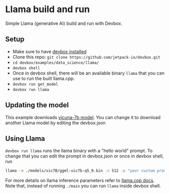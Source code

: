 # Llama build and run

Simple Llama (generative AI) build and run with Devbox.

## Setup

- Make sure to have [devbox installed](https://www.jetpack.io/devbox/docs/quickstart/#install-devbox)
- Clone this repo: `git clone https://github.com/jetpack-io/devbox.git`
- `cd devbox/examples/data_science/llama/`
- `devbox shell`
- Once in devbox shell, there will be an available binary `llama` that you can use to run the built llama.cpp.
- `devbox run get_model`
- `devbox run llama`

## Updating the model

This example downloads [vicuna-7b model](https://huggingface.co/eachadea/ggml-vicuna-7b-1.1). You can change it to download another Llama model by editing the devbox.json

## Using Llama

`devbox run llama` runs the llama binary with a "hello world" prompt. To change that you can edit the prompt in devbox.json or once in devbox shell, run

```bash
llama -m ./models/vic7B/ggml-vic7b-q5_0.bin -n 512 -p "your custom prompt"
```

For more details on llama inference parameters refer to [llama.cpp docs](https://github.com/ggerganov/llama.cpp). Note that, instead of running `./main` you can run `llama` inside devbox shell.
